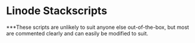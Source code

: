 # Linode Stackscripts

***These scripts are unlikely to suit anyone else out-of-the-box, but most are commented clearly and can easily be modified to suit.
